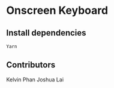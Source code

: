 # Onscreen Keyboard

## Install dependencies

``` Yarn ```
## Contributors

Kelvin Phan
Joshua Lai

